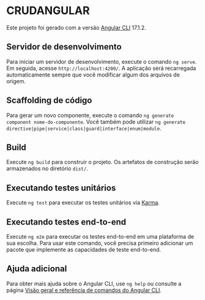 # CRUDANGULAR

Este projeto foi gerado com a versão [Angular CLI](https://github.com/angular/angular-cli) 17.1.2.

## Servidor de desenvolvimento

Para iniciar um servidor de desenvolvimento, execute o comando `ng serve`. Em seguida, acesse `http://localhost:4200/`. A aplicação será recarregada automaticamente sempre que você modificar algum dos arquivos de origem.

## Scaffolding de código

Para gerar um novo componente, execute o comando `ng generate component nome-do-componente`. Você também pode utilizar `ng generate directive|pipe|service|class|guard|interface|enum|module`.

## Build

Execute `ng build` para construir o projeto. Os artefatos de construção serão armazenados no diretório `dist/`.

## Executando testes unitários

Execute `ng test` para executar os testes unitários via [Karma](https://karma-runner.github.io).

## Executando testes end-to-end

Execute `ng e2e` para executar os testes end-to-end em uma plataforma de sua escolha. Para usar este comando, você precisa primeiro adicionar um pacote que implemente as capacidades de teste end-to-end.

## Ajuda adicional

Para obter mais ajuda sobre o Angular CLI, use `ng help` ou consulte a página [Visão geral e referência de comandos do Angular CLI](https://angular.io/cli).
